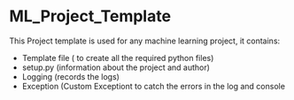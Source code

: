 # ML_Project_Template

This Project template is used for any machine learning project, it contains:
- Template file ( to create all the required python files)
- setup.py (information about the project and author)
- Logging (records the logs)
- Exception (Custom Exceptiont to catch the errors in the log and console

